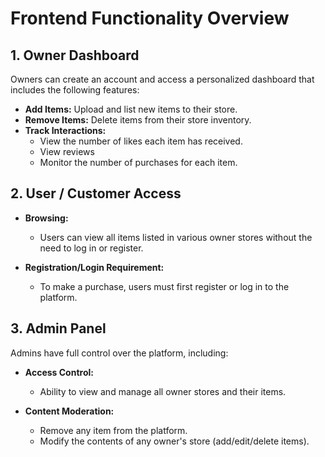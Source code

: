 # Frontend Functionality Overview

## 1. Owner Dashboard

Owners can create an account and access a personalized dashboard that includes the following features:

- **Add Items:** Upload and list new items to their store.
- **Remove Items:** Delete items from their store inventory.
- **Track Interactions:**
  - View the number of likes each item has received.
  - View reviews
  - Monitor the number of purchases for each item.

## 2. User / Customer Access

- **Browsing:** 
  - Users can view all items listed in various owner stores without the need to log in or register.
  
- **Registration/Login Requirement:**
  - To make a purchase, users must first register or log in to the platform.

## 3. Admin Panel

Admins have full control over the platform, including:

- **Access Control:**
  - Ability to view and manage all owner stores and their items.

- **Content Moderation:**
  - Remove any item from the platform.
  - Modify the contents of any owner's store (add/edit/delete items).

